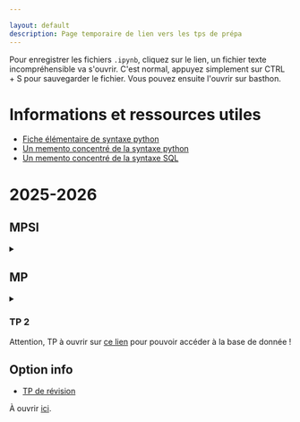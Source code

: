 ```yaml
---

layout: default
description: Page temporaire de lien vers les tps de prépa
---
```


Pour enregistrer les fichiers `.ipynb`, cliquez sur le lien, un fichier texte incompréhensible va s'ouvrir. C'est normal, appuyez simplement sur CTRL + S pour sauvegarder le fichier. 
Vous pouvez ensuite l'ouvrir sur basthon.

# Informations et ressources utiles
- [Fiche élémentaire de syntaxe python](https://notebook.basthon.fr/?from=https://raw.githubusercontent.com/tpprepa/tpprepa.github.io/main/TPs/fiche.ipynb)
- [Un memento concentré de la syntaxe python](TPs/MementoPT.pdf)
- [Un memento concentré de la syntaxe SQL](TPs/MementoSQL.pdf)

# 2025-2026

## MPSI 

<details>
<summary> </summary> 
### TP 1

- [TP d'introduction au python](TPs/intro.ipynb)

Les fichiers sont à charger sur basthon, à [cette adresse](https://notebook.basthon.fr/?kernel=python).
</details>

## MP

<details>

<summary> </summary> 
### TP 1

- [TP facile](TPs/motifs.ipynb)
- [TP difficile](TPs/percol.ipynb)

Les fichiers sont à charger sur basthon, à [cette adresse](https://notebook.basthon.fr/?kernel=python&module=https://raw.githubusercontent.com/tpprepa/tpprepa.github.io/main/TPs/annexe/tp0.py).
</details>

### TP 2

Attention, TP à ouvrir sur [ce lien](https://notebook.basthon.fr/?kernel=sql&module=https://raw.githubusercontent.com/Lamakaio/enseig/refs/heads/main/ITC/S3/sql/TP2/EnseignementSup.db) pour pouvoir accéder à la base de donnée ! 

## Option info 

- [TP de révision](TPs/ocamloption.ipynb)

À ouvrir [ici](https://notebook.basthon.fr/?kernel=ocaml).